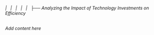 ###### |   |   |   |   |   ├── Analyzing the Impact of Technology Investments on Efficiency

*Add content here*